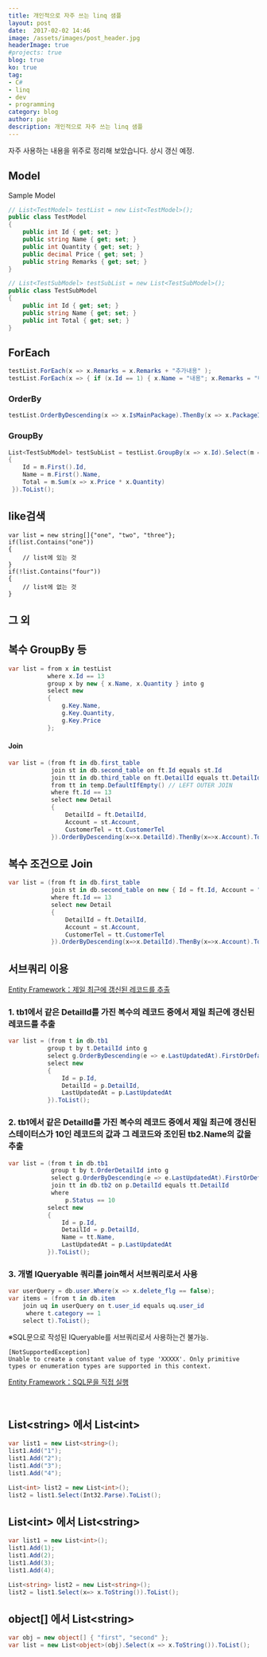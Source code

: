 ```yaml
---
title: 개인적으로 자주 쓰는 linq 샘플
layout: post
date:  2017-02-02 14:46
image: /assets/images/post_header.jpg
headerImage: true
#projects: true
blog: true
ko: true
tag:
- C#
- linq
- dev
- programming
category: blog
author: pie
description: 개인적으로 자주 쓰는 linq 샘플
---
```

자주 사용하는 내용을 위주로 정리해 보았습니다. 상시 갱신 예정.

## Model

Sample Model
```cs
// List<TestModel> testList = new List<TestModel>();
public class TestModel
{
	public int Id { get; set; }
	public string Name { get; set; }
	public int Quantity { get; set; }
	public decimal Price { get; set; }
	public string Remarks { get; set; }
}

// List<TestSubModel> testSubList = new List<TestSubModel>();
public class TestSubModel
{
	public int Id { get; set; }
	public string Name { get; set; }
	public int Total { get; set; }
}
```

## ForEach

```cs
testList.ForEach(x => x.Remarks = x.Remarks + "추가내용" );
testList.ForEach(x => { if (x.Id == 1) { x.Name = "내용"; x.Remarks = "내용"; } });
```

### OrderBy
```cs
testList.OrderByDescending(x => x.IsMainPackage).ThenBy(x => x.PackageId).ToList();
```

### GroupBy
```cs
List<TestSubModel> testSubList = testList.GroupBy(x => x.Id).Select(m => new TestSubModel
{
	Id = m.First().Id,
	Name = m.First().Name,
	Total = m.Sum(x => x.Price * x.Quantity)
 }).ToList();
```

## like검색

```
var list = new string[]{"one", "two", "three"};
if(list.Contains("one"))
{
	// list에 있는 것
}
if(!list.Contains("four"))
{
	// list에 없는 것
}
```

## 그 외
## 복수 GroupBy 등
```cs
var list = from x in testList
		   where x.Id == 13
		   group x by new { x.Name, x.Quantity } into g
		   select new
		   {
			   g.Key.Name,
			   g.Key.Quantity,
			   g.Key.Price
		   };
```
#### Join
```cs
var list = (from ft in db.first_table
			join st in db.second_table on ft.Id equals st.Id
			join tt in db.third_table on ft.DetailId equals tt.DetailId into temp
			from tt in temp.DefaultIfEmpty() // LEFT OUTER JOIN 
			where ft.Id == 13
			select new Detail
			{
				DetailId = ft.DetailId,
				Account = st.Account,
				CustomerTel = tt.CustomerTel
			}).OrderByDescending(x=>x.DetailId).ThenBy(x=>x.Account).ToList();
```
## 복수 조건으로 Join
```cs
var list = (from ft in db.first_table
			join st in db.second_table on new { Id = ft.Id, Account = "Account" } equals new { Id = st.Id, Account = st.Account } // join by multiple values
			where ft.Id == 13
			select new Detail
			{
				DetailId = ft.DetailId,
				Account = st.Account,
				CustomerTel = tt.CustomerTel
			}).OrderByDescending(x=>x.DetailId).ThenBy(x=>x.Account).ToList();

```


## 서브쿼리 이용
[Entity Framework：제일 최근에 갱신된 레코드를 추출](/entry/blog/0021/)

### 1. tb1에서 같은 DetailId를 가진 복수의 레코드 중에서 제일 최근에 갱신된 레코드를 추출

```cs
var list = (from t in db.tb1
		   group t by t.DetailId into g
		   select g.OrderByDescending(e => e.LastUpdatedAt).FirstOrDefault() into p
		   select new 
		   {
			   Id = p.Id,
			   DetailId = p.DetailId,
			   LastUpdatedAt = p.LastUpdatedAt
		   }).ToList();
```

### 2. tb1에서 같은 DetailId를 가진 복수의 레코드 중에서 제일 최근에 갱신된 스테이터스가 10인 레코드의 값과 그 레코드와 조인된 tb2.Name의 값을 추출
```cs
var list = (from t in db.tb1
			group t by t.OrderDetailId into g
			select g.OrderByDescending(e => e.LastUpdatedAt).FirstOrDefault() into p
			join tt in db.tb2 on p.DetailId equals tt.DetailId
			where 
				p.Status == 10
		   select new 
		   {
			   Id = p.Id,
			   DetailId = p.DetailId,
			   Name = tt.Name,
			   LastUpdatedAt = p.LastUpdatedAt
		   }).ToList();
```

### 3. 개별 IQueryable 쿼리를 join해서 서브쿼리로서 사용
```cs
var userQuery = db.user.Where(x => x.delete_flg == false);
var items = (from t in db.item
	join uq in userQuery on t.user_id equals uq.user_id
	 where t.category == 1
	select t).ToList();
```
※SQL문으로 작성된 IQueryable를 서브쿼리로서 사용하는건 불가능.
```
[NotSupportedException]
Unable to create a constant value of type 'XXXXX'. Only primitive types or enumeration types are supported in this context.
```

[Entity Framework：SQL문을 직접 실행](/entry/blog/0023/)

<br>

## List<string\> 에서 List<int\>
```cs
var list1 = new List<string>();
list1.Add("1");
list1.Add("2");
list1.Add("3");
list1.Add("4");

List<int> list2 = new List<int>();
list2 = list1.Select(Int32.Parse).ToList();
```

## List<int\> 에서 List<string\>
```cs
var list1 = new List<int>();
list1.Add(1);
list1.Add(2);
list1.Add(3);
list1.Add(4);

List<string> list2 = new List<string>();
list2 = list1.Select(x=> x.ToString()).ToList();
```

## object[] 에서 List<string\>
```cs
var obj = new object[] { "first", "second" };
var list = new List<object>(obj).Select(x => x.ToString()).ToList();
```

